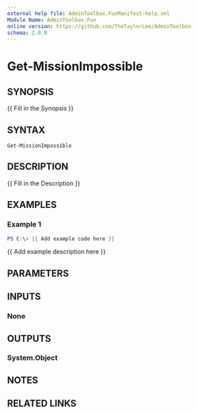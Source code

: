 ```yaml
---
external help file: AdminToolbox.FunManifest-help.xml
Module Name: AdminToolbox.Fun
online version: https://github.com/TheTaylorLee/AdminToolbox
schema: 2.0.0
---
```


# Get-MissionImpossible

## SYNOPSIS
{{ Fill in the Synopsis }}

## SYNTAX

```
Get-MissionImpossible
```

## DESCRIPTION
{{ Fill in the Description }}

## EXAMPLES

### Example 1
```powershell
PS C:\> {{ Add example code here }}
```

{{ Add example description here }}

## PARAMETERS

## INPUTS

### None

## OUTPUTS

### System.Object
## NOTES

## RELATED LINKS
